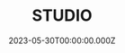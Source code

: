 ---
date: 2023-05-30T00:00:00.000Z
description: A tool wall that @harrison_cawley constructed inside their studio.
draft: false
icon: 2023-05-30-studio.webp
language: en
title: STUDIO
link: https://www.reddit.com/r/tomsachs/comments/11qes4j/im_an_art_student_and_sachs_is_one_of_my/#lightbox
alt: A photo of a wall inside an art studio. To the right is a set of shelves and brown leather chair. Tools are fitted to the wall, and an artwork WIP is on the left. 

---